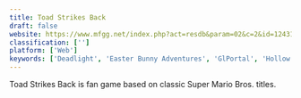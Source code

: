 ```yaml
---
title: Toad Strikes Back
draft: false 
website: https://www.mfgg.net/index.php?act=resdb&param=02&c=2&id=12431
classification: ['']
platform: ['Web']
keywords: ['Deadlight', 'Easter Bunny Adventures', 'GlPortal', 'Hollow Knight', 'Insanely Twisted Shadow Planet', 'Limbo', 'Mari0', 'Minilens', 'Narbacular Drop', 'Nikki and the Robots', 'Pequepon 2', 'Portal', 'Portal Slingshot', 'Portile', 'Promethius', 'Secret Maryo Chronicles', 'Super Meat Boy', 'Toki Tori']
---
```

Toad Strikes Back is fan game based on classic Super Mario Bros. titles.